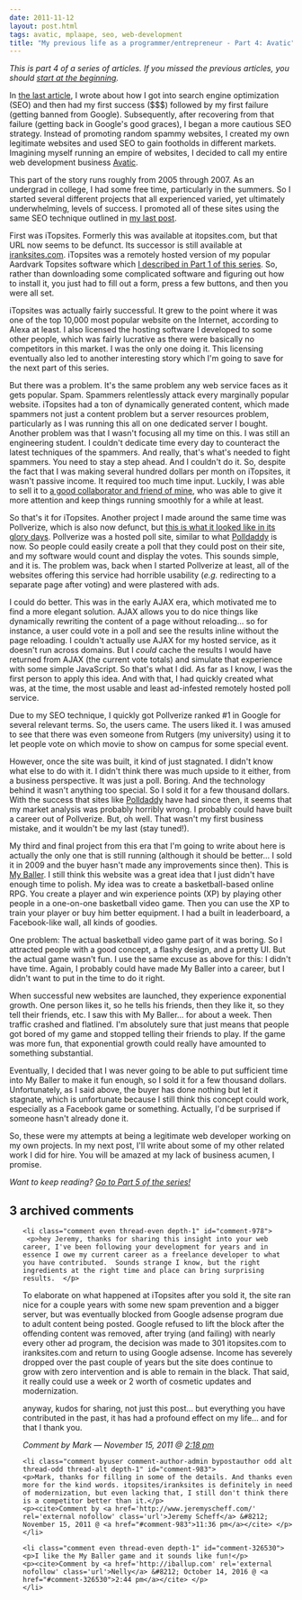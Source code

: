 ```yaml
---
date: 2011-11-12
layout: post.html
tags: avatic, mplaape, seo, web-development
title: "My previous life as a programmer/entrepreneur - Part 4: Avatic"
---
```


<p><em>This is part 4 of a series of articles. If you missed the previous articles, you should <a href="/2011/08/my-previous-life-as-a-programmerentrepreneur-part-1-origins/">start at the beginning</a>.</em></p>

<p>In <a href="/2011/08/my-previous-life-as-a-programmerentrepreneur-part-3-first-steps-into-the-dirty-underworld-of-search-engine-optimization/">the last article</a>, I wrote about how I got into search engine optimization (SEO) and then had my first success ($$$) followed by my first failure (getting banned from Google). Subsequently, after recovering from that failure (getting back in Google's good graces), I began a more cautious SEO strategy. Instead of promoting random spammy websites, I created my own legitimate websites and used SEO to gain footholds in different markets. Imagining myself running an empire of websites, I decided to call my entire web development business <a href="http://www.avatic.com/">Avatic</a>.</p>

<!--more-->

<p>This part of the story runs roughly from 2005 through 2007. As an undergrad in college, I had some free time, particularly in the summers. So I started several different projects that all experienced varied, yet ultimately underwhelming, levels of success. I promoted all of these sites using the same SEO technique outlined in <a href="/2011/08/my-previous-life-as-a-programmerentrepreneur-part-3-first-steps-into-the-dirty-underworld-of-search-engine-optimization/">my last post</a>.</p>

<p>First was iTopsites. Formerly this was available at itopsites.com, but that URL now seems to be defunct. Its successor is still available at <a href="http://www.iranksites.com/">iranksites.com</a>. iTopsites was a remotely hosted version of my popular Aardvark Topsites software which <a href="/2011/08/my-previous-life-as-a-programmerentrepreneur-part-2-software-development-business-development/">I described in Part 1 of this series</a>. So, rather than downloading some complicated software and figuring out how to install it, you just had to fill out a form, press a few buttons, and then you were all set.</p>

<p>iTopsites was actually fairly successful. It grew to the point where it was one of the top 10,000 most popular website on the Internet, according to Alexa at least. I also licensed the hosting software I developed to some other people, which was fairly lucrative as there were basically no competitors in this market. I was the only one doing it. This licensing eventually also led to another interesting story which I'm going to save for the next part of this series.</p>

<p>But there was a problem. It's the same problem any web service faces as it gets popular. Spam. Spammers relentlessly attack every marginally popular website. iTopsites had a ton of dynamically generated content, which made spammers not just a content problem but a server resources problem, particularly as I was running this all on one dedicated server I bought. Another problem was that I wasn't focusing all my time on this. I was still an engineering student. I couldn't dedicate time every day to counteract the latest techniques of the spammers. And really, that's what's needed to fight spammers. You need to stay a step ahead. And I couldn't do it. So, despite the fact that I was making several hundred dollars per month on iTopsites, it wasn't passive income. It required too much time input. Luckily, I was able to sell it to <a href="http://osempire.com/">a good collaborator and friend of mine</a>, who was able to give it more attention and keep things running smoothly for a while at least.</p>

<p>So that's it for iTopsites. Another project I made around the same time was Pollverize, which is also now defunct, but <a href="http://www.avatic.com/images/pollverize_site.png">this is what it looked like in its glory days</a>. Pollverize was a hosted poll site, similar to what <a href="http://polldaddy.com/">Polldaddy</a> is now. So people could easily create a poll that they could post on their site, and my software would count and display the votes. This sounds simple, and it is. The problem was, back when I started Pollverize at least, all of the websites offering this service had horrible usability (<i>e.g.</i> redirecting to a separate page after voting) and were plastered with ads.</p>

<p>I could do better. This was in the early AJAX era, which motivated me to find a more elegant solution. AJAX allows you to do nice things like dynamically rewriting the content of a page without reloading... so for instance, a user could vote in a poll and see the results inline without the page reloading. I couldn't actually use AJAX for my hosted service, as it doesn't run across domains. But I <em>could</em> cache the results I would have returned from AJAX (the current vote totals) and simulate that experience with some simple JavaScript. So that's what I did. As far as I know, I was the first person to apply this idea. And with that, I had quickly created what was, at the time, the most usable and least ad-infested remotely hosted poll service.</p>

<p>Due to my SEO technique, I quickly got Pollverize ranked #1 in Google for several relevant terms. So, the users came. The users liked it. I was amused to see that there was even someone from Rutgers (my university) using it to let people vote on which movie to show on campus for some special event.</p>

<p>However, once the site was built, it kind of just stagnated. I didn't know what else to do with it. I didn't think there was much upside to it either, from a business perspective. It was just a poll. Boring. And the technology behind it wasn't anything too special. So I sold it for a few thousand dollars. With the success that sites like <a href="http://polldaddy.com/">Polldaddy</a> have had since then, it seems that my market analysis was probably horribly wrong. I probably could have built a career out of Pollverize. But, oh well. That wasn't my first business mistake, and it wouldn't be my last (stay tuned!).</p>

<p>My third and final project from this era that I'm going to write about here is actually the only one that is still running (although it should be better... I sold it in 2009 and the buyer hasn't made any improvements since then). This is <a href="http://www.myballer.com/">My Baller</a>. I still think this website was a great idea that I just didn't have enough time to polish. My idea was to create a basketball-based online RPG. You create a player and win experience points (XP) by playing other people in a one-on-one basketball video game. Then you can use the XP to train your player or buy him better equipment. I had a built in leaderboard, a Facebook-like wall, all kinds of goodies.</p>

<p>One problem: The actual basketball video game part of it was boring. So I attracted people with a good concept, a flashy design, and a pretty UI. But the actual game wasn't fun. I use the same excuse as above for this: I didn't have time. Again, I probably could have made My Baller into a career, but I didn't want to put in the time to do it right.</p>

<p>When successful new websites are launched, they experience exponential growth. One person likes it, so he tells his friends, then they like it, so they tell their friends, etc. I saw this with My Baller... for about a week. Then traffic crashed and flatlined. I'm absolutely sure that just means that people got bored of my game and stopped telling their friends to play. If the game was more fun, that exponential growth could really have amounted to something substantial.</p>

<p>Eventually, I decided that I was never going to be able to put sufficient time into My Baller to make it fun enough, so I sold it for a few thousand dollars. Unfortunately, as I said above, the buyer has done nothing but let it stagnate, which is unfortunate because I still think this concept could work, especially as a Facebook game or something. Actually, I'd be surprised if someone hasn't already done it.</p>

<p>So, these were my attempts at being a legitimate web developer working on my own projects. In my next post, I'll write about some of my other related work I did for hire. You will be amazed at my lack of business acumen, I promise.</p>

<p><em>Want to keep reading? <a href="/2011/12/my-previous-life-as-a-programmerentrepreneur-part-5-getting-fucked-over-but-still-making-a-profit/">Go to Part 5 of the series!</a></em></p>

<h2 id="comments">3 archived comments
</h2>

<ol id="commentlist">

    <li class="comment even thread-even depth-1" id="comment-978">
     <p>hey Jeremy, thanks for sharing this insight into your web career, I've been following your development for years and in essence I owe my current career as a freelance developer to what you have contributed.  Sounds strange I know, but the right ingredients at the right time and place can bring surprising results.  </p>
<p>To elaborate on what happened at iTopsites after you sold it, the site ran nice for a couple years with some new spam prevention and a bigger server, but was eventually blocked from Google adsense program due to adult content being posted.   Google refused to lift the block after the offending content was removed, after trying (and failing) with nearly every other ad program, the decision was made to 301 itopsites.com to iranksites.com and return to using Google adsense.  Income has severely dropped over the past couple of years but the site does continue to grow with zero intervention and is able to remain in the black.   That said, it really could use a week or 2 worth of cosmetic updates and modernization.</p>
<p>anyway, kudos for sharing, not just this post... but everything you have contributed in the past, it has had a profound effect on my life... and for that I thank you.</p>
    <p><cite>Comment by Mark &#8212; November 15, 2011 @ <a href="#comment-978">2:18 pm</a></cite> </p>
    </li>

    <li class="comment byuser comment-author-admin bypostauthor odd alt thread-odd thread-alt depth-1" id="comment-983">
    <p>Mark, thanks for filling in some of the details. And thanks even more for the kind words. itopsites/iranksites is definitely in need of modernization, but even lacking that, I still don't think there is a competitor better than it.</p>
    <p><cite>Comment by <a href='http://www.jeremyscheff.com/' rel='external nofollow' class='url'>Jeremy Scheff</a> &#8212; November 15, 2011 @ <a href="#comment-983">11:36 pm</a></cite> </p>
    </li>

    <li class="comment even thread-even depth-1" id="comment-326530">
    <p>I like the My Baller game and it sounds like fun!</p>
    <p><cite>Comment by <a href='http://iballup.com' rel='external nofollow' class='url'>Nelly</a> &#8212; October 14, 2016 @ <a href="#comment-326530">2:44 pm</a></cite> </p>
    </li>


</ol>
